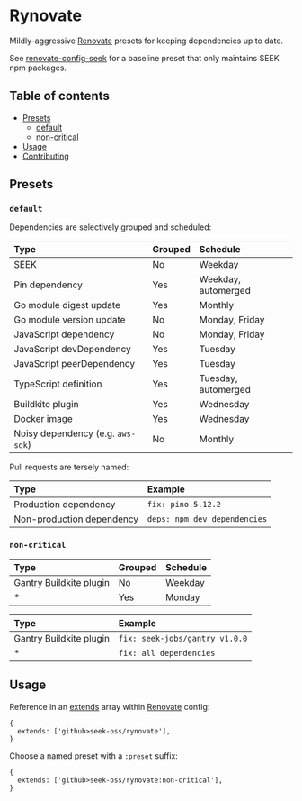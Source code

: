 # Rynovate

Mildly-aggressive [Renovate] presets for keeping dependencies up to date.

See [renovate-config-seek] for a baseline preset that only maintains SEEK npm packages.

[renovate]: https://renovatebot.com/
[renovate-config-seek]: https://github.com/seek-oss/renovate-config-seek

## Table of contents

- [Presets](#presets)
  - [default](#default)
  - [non-critical](#non-critical)
- [Usage](#usage)
- [Contributing](https://github.com/seek-oss/rynovate/blob/master/CONTRIBUTING.md)

## Presets

### `default`

Dependencies are selectively grouped and scheduled:

| Type                              | Grouped | Schedule            |
| :-------------------------------- | :------ | :------------------ |
| SEEK                              | No      | Weekday             |
| Pin dependency                    | Yes     | Weekday, automerged |
| Go module digest update           | Yes     | Monthly             |
| Go module version update          | No      | Monday, Friday      |
| JavaScript dependency             | No      | Monday, Friday      |
| JavaScript devDependency          | Yes     | Tuesday             |
| JavaScript peerDependency         | Yes     | Tuesday             |
| TypeScript definition             | Yes     | Tuesday, automerged |
| Buildkite plugin                  | Yes     | Wednesday           |
| Docker image                      | Yes     | Wednesday           |
| Noisy dependency (e.g. `aws-sdk`) | No      | Monthly             |

Pull requests are tersely named:

| Type                      | Example                      |
| :------------------------ | :--------------------------- |
| Production dependency     | `fix: pino 5.12.2`           |
| Non-production dependency | `deps: npm dev dependencies` |

### `non-critical`

| Type                    | Grouped | Schedule |
| :---------------------- | :------ | :------- |
| Gantry Buildkite plugin | No      | Weekday  |
| \*                      | Yes     | Monday   |

| Type                    | Example                        |
| :---------------------- | :----------------------------- |
| Gantry Buildkite plugin | `fix: seek-jobs/gantry v1.0.0` |
| \*                      | `fix: all dependencies`        |

## Usage

Reference in an [extends] array within [Renovate] config:

[extends]: https://renovatebot.com/docs/configuration-options/#extends

```json5
{
  extends: ['github>seek-oss/rynovate'],
}
```

Choose a named preset with a `:preset` suffix:

```json5
{
  extends: ['github>seek-oss/rynovate:non-critical'],
}
```
